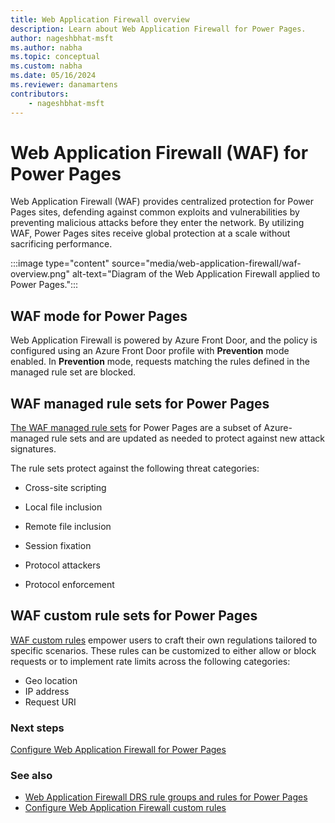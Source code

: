 ```yaml
---
title: Web Application Firewall overview 
description: Learn about Web Application Firewall for Power Pages.
author: nageshbhat-msft
ms.author: nabha
ms.topic: conceptual
ms.custom: nabha
ms.date: 05/16/2024
ms.reviewer: danamartens
contributors:
    - nageshbhat-msft
---
```


# Web Application Firewall (WAF) for Power Pages 

Web Application Firewall (WAF) provides centralized protection for Power Pages sites, defending against common exploits and vulnerabilities by preventing malicious attacks before they enter the network. By utilizing WAF, Power Pages sites receive global protection at a scale without sacrificing performance.

:::image type="content" source="media/web-application-firewall/waf-overview.png" alt-text="Diagram of the Web Application Firewall applied to Power Pages.":::

## WAF mode for Power Pages

Web Application Firewall is powered by Azure Front Door, and the policy is configured using an Azure Front Door profile with **Prevention** mode enabled. In **Prevention** mode, requests matching the rules defined in the managed rule set are blocked.

## WAF managed rule sets for Power Pages

[The WAF managed rule sets](web-application-firewall-rule-groups.md) for Power Pages are a subset of Azure-managed rule sets and are updated as needed to protect against new attack signatures.

The rule sets protect against the following threat categories:

- Cross-site scripting

- Local file inclusion

- Remote file inclusion

- Session fixation

- Protocol attackers

- Protocol enforcement

## WAF custom rule sets for Power Pages

[WAF custom rules](web-application-firewall-custom-rule-sets.md) empower users to craft their own regulations tailored to specific scenarios. These rules can be customized to either allow or block requests or to implement rate limits across the following categories: 

- Geo location 
- IP address 
- Request URI 

### Next steps

[Configure Web Application Firewall for Power Pages](configure-web-application-firewall.md)

### See also

- [Web Application Firewall DRS rule groups and rules for Power Pages](web-application-firewall-rule-groups.md)
- [Configure Web Application Firewall custom rules](web-application-firewall-custom-rule-sets.md)

